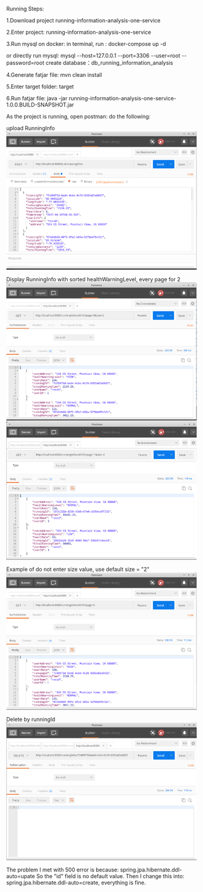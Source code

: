 Running Steps:

1.Download project running-information-analysis-one-service

2.Enter project:
running-information-analysis-one-service

3.Run mysql on docker: 
in terminal, run : docker-compose up -d

or directly run mysql:
mysql --host=127.0.0.1 --port=3306 --user=root --password=root
create database：db_running_information_analysis

4.Generate fatjar file:
mvn clean install

5.Enter target folder:
target

6.Run fatjar file:
java -jar running-information-analysis-one-service-1.0.0.BUILD-SNAPSHOT.jar

As the project is running, open postman:
do the following:

upload RunningInfo
![image](https://github.com/wanglt311/RunningApp/blob/master/images/uploadrunninginfo.png)

Display RunningInfo with sorted healthWarningLevel, every page for 2
![image](https://github.com/wanglt311/RunningApp/blob/master/images/displayrunninginfowithsortedhealthlevel.png)
![image](https://github.com/wanglt311/RunningApp/blob/master/images/healthlevel2.png)

Example of do not enter size value, use default size = "2"
![image](https://github.com/wanglt311/RunningApp/blob/master/images/healthleveldefaultsizeis2.png)

Delete by runningId
![image](https://github.com/wanglt311/RunningApp/blob/master/images/deletebyrunningid.png)

The problem I met with 500 error is because:
spring.jpa.hibernate.ddl-auto=upate
So the "id" field is no default value.
Then I change this into:
spring.jpa.hibernate.ddl-auto=create, everything is fine.
